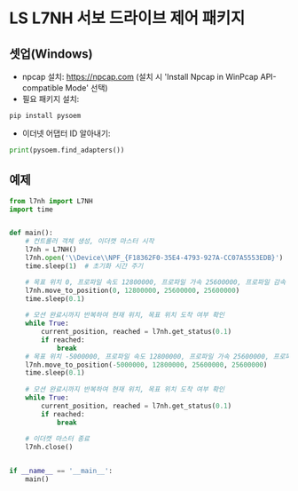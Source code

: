 # LS L7NH 서보 드라이브 제어 패키지

## 셋업(Windows)

- npcap 설치: https://npcap.com (설치 시 'Install Npcap in WinPcap API-compatible Mode' 선택)
- 필요 패키지 설치:
```shell
pip install pysoem
```
- 이더넷 어댑터 ID 알아내기:
```python
print(pysoem.find_adapters())
```

## 예제
```python
from l7nh import L7NH
import time


def main():
    # 컨트롤러 객체 생성, 이더캣 마스터 시작
    l7nh = L7NH()
    l7nh.open('\\Device\\NPF_{F18362F0-35E4-4793-927A-CC07A5553EDB}')  # 이더넷 어댑터 ID 입력
    time.sleep(1)  # 초기화 시간 주기

    # 목표 위치 0, 프로파일 속도 12800000, 프로파일 가속 25600000, 프로파일 감속 25600000 으로 이동 요청
    l7nh.move_to_position(0, 12800000, 25600000, 25600000)
    time.sleep(0.1)
    
    # 모션 완료시까지 반복하여 현재 위치, 목표 위치 도착 여부 확인
    while True:
        current_position, reached = l7nh.get_status(0.1)
        if reached:
            break
    # 목표 위치 -5000000, 프로파일 속도 12800000, 프로파일 가속 25600000, 프로파일 감속 25600000 으로 이동 요청
    l7nh.move_to_position(-5000000, 12800000, 25600000, 25600000)
    time.sleep(0.1)
    
    # 모션 완료시까지 반복하여 현재 위치, 목표 위치 도착 여부 확인
    while True:
        current_position, reached = l7nh.get_status(0.1)
        if reached:
            break
            
    # 이더캣 마스터 종료
    l7nh.close()


if __name__ == '__main__':
    main()

```